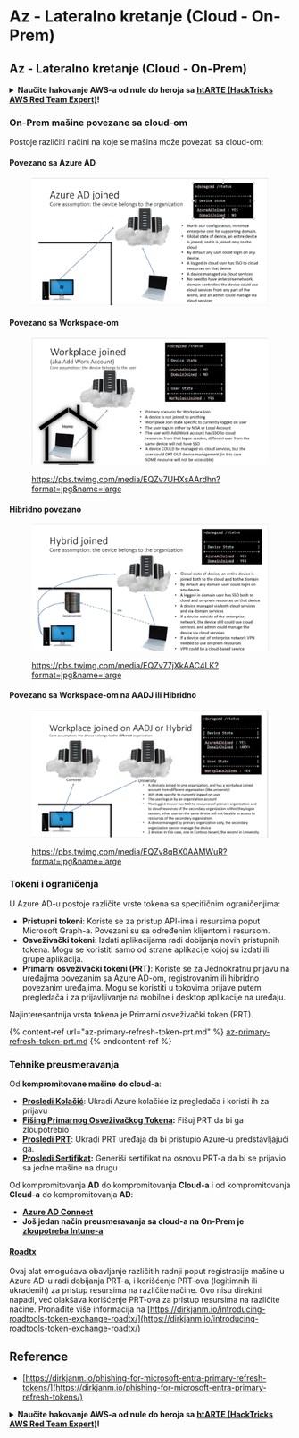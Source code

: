 # Az - Lateralno kretanje (Cloud - On-Prem)

## Az - Lateralno kretanje (Cloud - On-Prem)

<details>

<summary><strong>Naučite hakovanje AWS-a od nule do heroja sa</strong> <a href="https://training.hacktricks.xyz/courses/arte"><strong>htARTE (HackTricks AWS Red Team Expert)</strong></a><strong>!</strong></summary>

Drugi načini podrške HackTricks-u:

* Ako želite da vidite svoju **kompaniju reklamiranu na HackTricks-u** ili **preuzmete HackTricks u PDF formatu** proverite [**PLANOVE ZA PRIJAVU**](https://github.com/sponsors/carlospolop)!
* Nabavite [**zvanični PEASS & HackTricks swag**](https://peass.creator-spring.com)
* Otkrijte [**The PEASS Family**](https://opensea.io/collection/the-peass-family), našu kolekciju ekskluzivnih [**NFT-ova**](https://opensea.io/collection/the-peass-family)
* **Pridružite se** 💬 [**Discord grupi**](https://discord.gg/hRep4RUj7f) ili [**telegram grupi**](https://t.me/peass) ili nas **pratite** na **Twitter-u** 🐦 [**@hacktricks\_live**](https://twitter.com/hacktricks\_live)**.**
* **Podelite svoje hakovanje trikove slanjem PR-ova na** [**HackTricks**](https://github.com/carlospolop/hacktricks) i [**HackTricks Cloud**](https://github.com/carlospolop/hacktricks-cloud) github repozitorijume.

</details>

### On-Prem mašine povezane sa cloud-om

Postoje različiti načini na koje se mašina može povezati sa cloud-om:

#### Povezano sa Azure AD

<figure><img src="../../../.gitbook/assets/image (259).png" alt=""><figcaption></figcaption></figure>

#### Povezano sa Workspace-om

<figure><img src="../../../.gitbook/assets/image (222).png" alt=""><figcaption><p><a href="https://pbs.twimg.com/media/EQZv7UHXsAArdhn?format=jpg&#x26;name=large">https://pbs.twimg.com/media/EQZv7UHXsAArdhn?format=jpg&#x26;name=large</a></p></figcaption></figure>

#### Hibridno povezano

<figure><img src="../../../.gitbook/assets/image (178).png" alt=""><figcaption><p><a href="https://pbs.twimg.com/media/EQZv77jXkAAC4LK?format=jpg&#x26;name=large">https://pbs.twimg.com/media/EQZv77jXkAAC4LK?format=jpg&#x26;name=large</a></p></figcaption></figure>

#### Povezano sa Workspace-om na AADJ ili Hibridno

<figure><img src="../../../.gitbook/assets/image (252).png" alt=""><figcaption><p><a href="https://pbs.twimg.com/media/EQZv8qBX0AAMWuR?format=jpg&#x26;name=large">https://pbs.twimg.com/media/EQZv8qBX0AAMWuR?format=jpg&#x26;name=large</a></p></figcaption></figure>

### Tokeni i ograničenja <a href="#tokens-and-limitations" id="tokens-and-limitations"></a>

U Azure AD-u postoje različite vrste tokena sa specifičnim ograničenjima:

* **Pristupni tokeni**: Koriste se za pristup API-ima i resursima poput Microsoft Graph-a. Povezani su sa određenim klijentom i resursom.
* **Osveživački tokeni**: Izdati aplikacijama radi dobijanja novih pristupnih tokena. Mogu se koristiti samo od strane aplikacije kojoj su izdati ili grupe aplikacija.
* **Primarni osveživački tokeni (PRT)**: Koriste se za Jednokratnu prijavu na uređajima povezanim sa Azure AD-om, registrovanim ili hibridno povezanim uređajima. Mogu se koristiti u tokovima prijave putem pregledača i za prijavljivanje na mobilne i desktop aplikacije na uređaju.

Najinteresantnija vrsta tokena je Primarni osveživački token (PRT).

{% content-ref url="az-primary-refresh-token-prt.md" %}
[az-primary-refresh-token-prt.md](az-primary-refresh-token-prt.md)
{% endcontent-ref %}

### Tehnike preusmeravanja

Od **kompromitovane mašine do cloud-a**:

* [**Prosledi Kolačić**](az-pass-the-cookie.md): Ukradi Azure kolačiće iz pregledača i koristi ih za prijavu
* [**Fišing Primarnog Osveživačkog Tokena**](az-phishing-primary-refresh-token-microsoft-entra.md)**:** Fišuj PRT da bi ga zloupotrebio
* [**Prosledi PRT**](pass-the-prt.md): Ukradi PRT uređaja da bi pristupio Azure-u predstavljajući ga.
* [**Prosledi Sertifikat**](az-pass-the-certificate.md)**:** Generiši sertifikat na osnovu PRT-a da bi se prijavio sa jedne mašine na drugu

Od kompromitovanja **AD** do kompromitovanja **Cloud-a** i od kompromitovanja **Cloud-a** do kompromitovanja **AD**:

* [**Azure AD Connect**](azure-ad-connect-hybrid-identity/)
* **Još jedan način preusmeravanja sa cloud-a na On-Prem je** [**zloupotreba Intune-a**](../az-services/intune.md)

#### [Roadtx](https://github.com/dirkjanm/ROADtools)

Ovaj alat omogućava obavljanje različitih radnji poput registracije mašine u Azure AD-u radi dobijanja PRT-a, i korišćenje PRT-ova (legitimnih ili ukradenih) za pristup resursima na različite načine. Ovo nisu direktni napadi, već olakšava korišćenje PRT-ova za pristup resursima na različite načine. Pronađite više informacija na [https://dirkjanm.io/introducing-roadtools-token-exchange-roadtx/](https://dirkjanm.io/introducing-roadtools-token-exchange-roadtx/)

## Reference

* [https://dirkjanm.io/phishing-for-microsoft-entra-primary-refresh-tokens/](https://dirkjanm.io/phishing-for-microsoft-entra-primary-refresh-tokens/)

<details>

<summary><strong>Naučite hakovanje AWS-a od nule do heroja sa</strong> <a href="https://training.hacktricks.xyz/courses/arte"><strong>htARTE (HackTricks AWS Red Team Expert)</strong></a><strong>!</strong></summary>

Drugi načini podrške HackTricks-u:

* Ako želite da vidite svoju **kompaniju reklamiranu na HackTricks-u** ili **preuzmete HackTricks u PDF formatu** proverite [**PLANOVE ZA PRIJAVU**](https://github.com/sponsors/carlospolop)!
* Nabavite [**zvanični PEASS & HackTricks swag**](https://peass.creator-spring.com)
* Otkrijte [**The PEASS Family**](https://opensea.io/collection/the-peass-family), našu kolekciju ekskluzivnih [**NFT-ova**](https://opensea.io/collection/the-peass-family)
* **Pridružite se** 💬 [**Discord grupi**](https://discord.gg/hRep4RUj7f) ili [**telegram grupi**](https://t.me/peass) ili nas **pratite** na **Twitter-u** 🐦 [**@hacktricks\_live**](https://twitter.com/hacktricks\_live)**.**
* **Podelite svoje hakovanje trikove slanjem PR-ova na** [**HackTricks**](https://github.com/carlospolop/hacktricks) i [**HackTricks Cloud**](https://github.com/carlospolop/hacktricks-cloud) github repozitorijume.

</details>
